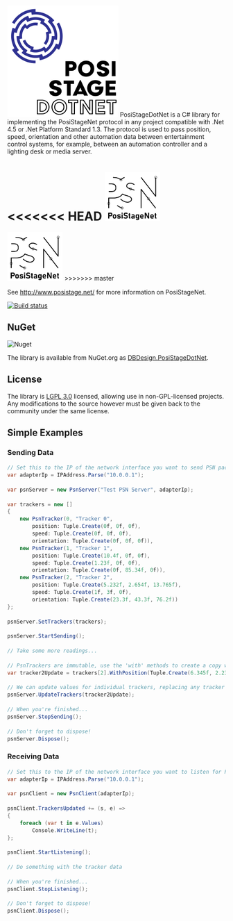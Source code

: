 <img src="/resources/PosiStageDotNet-Alpha.png" width="256" alt="PosiStageDotNet">
PosiStageDotNet is a C# library for implementing the PosiStageNet protocol in any  project compatible with .Net 4.5 or .Net Platform Standard 1.3. The protocol is used to pass position, speed, orientation and other automation data between entertainment control systems, for example, between an automation controller and a lighting desk or media server.

<<<<<<< HEAD
<img src="/resources/psn%20logos/PSN_Black.svg" width="128">
=======
<img src="/resources/psn%20logos/PSN_Black.svg" width="128" alt="PSN Logo">
>>>>>>> master

See <http://www.posistage.net/> for more information on PosiStageNet.

[![Build status](https://ci.appveyor.com/api/projects/status/wmxp2dhtlv09yey3?svg=true)](https://ci.appveyor.com/project/DavidButlerDesign/posistagedotnet)

## NuGet

![Nuget](https://img.shields.io/nuget/v/DBDesign.PosiStageDotNet?logo=nuget)

The library is available from NuGet.org as [DBDesign.PosiStageDotNet](https://www.nuget.org/packages/DBDesign.PosiStageDotNet).

## License

The library is [LGPL 3.0](http://www.gnu.org/licenses/lgpl-3.0.en.html) licensed, allowing use in non-GPL-licensed projects. Any modifications to the source however must be given back to the community under the same license.



## Simple Examples
### Sending Data
```C#
// Set this to the IP of the network interface you want to send PSN packets on
var adapterIp = IPAddress.Parse("10.0.0.1");

var psnServer = new PsnServer("Test PSN Server", adapterIp);

var trackers = new []
{
    new PsnTracker(0, "Tracker 0", 
        position: Tuple.Create(0f, 0f, 0f), 
        speed: Tuple.Create(0f, 0f, 0f), 
        orientation: Tuple.Create(0f, 0f, 0f)),
    new PsnTracker(1, "Tracker 1", 
        position: Tuple.Create(10.4f, 0f, 0f), 
        speed: Tuple.Create(1.23f, 0f, 0f), 
        orientation: Tuple.Create(0f, 85.34f, 0f)),
    new PsnTracker(2, "Tracker 2", 
        position: Tuple.Create(5.232f, 2.654f, 13.765f), 
        speed: Tuple.Create(1f, 3f, 0f), 
        orientation: Tuple.Create(23.3f, 43.3f, 76.2f))
};

psnServer.SetTrackers(trackers);

psnServer.StartSending();

// Take some more readings...

// PsnTrackers are immutable, use the 'with' methods to create a copy with mutated values
var tracker2Update = trackers[2].WithPosition(Tuple.Create(6.345f, 2.23f, 13.098f));

// We can update values for individual trackers, replacing any tracker data with the same index
psnServer.UpdateTrackers(tracker2Update);

// When you're finished...
psnServer.StopSending();

// Don't forget to dispose!
psnServer.Dispose();
```

### Receiving Data
```C#
// Set this to the IP of the network interface you want to listen for PSN packets on
var adapterIp = IPAddress.Parse("10.0.0.1");

var psnClient = new PsnClient(adapterIp);

psnClient.TrackersUpdated += (s, e) =>
{
    foreach (var t in e.Values)
        Console.WriteLine(t);
};

psnClient.StartListening();

// Do something with the tracker data

// When you're finished...
psnClient.StopListening();

// Don't forget to dispose!
psnClient.Dispose();
```
